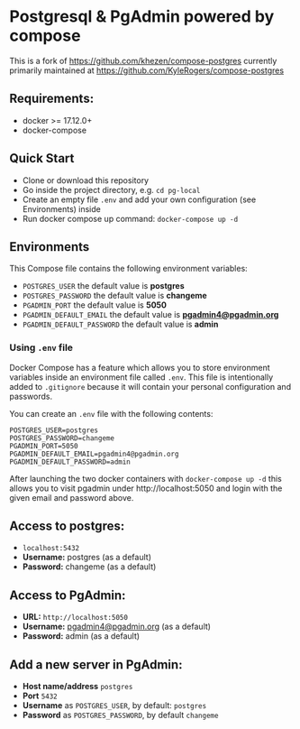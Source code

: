 # Postgresql & PgAdmin powered by compose

This is a fork of https://github.com/khezen/compose-postgres currently primarily maintained at https://github.com/KyleRogers/compose-postgres

## Requirements:
* docker >= 17.12.0+
* docker-compose

## Quick Start
* Clone or download this repository
* Go inside the project directory,  e.g. `cd pg-local`
* Create an empty file `.env` and add your own configuration (see Environments) inside
* Run docker compose up command: `docker-compose up -d`


## Environments
This Compose file contains the following environment variables:

* `POSTGRES_USER` the default value is **postgres**
* `POSTGRES_PASSWORD` the default value is **changeme**
* `PGADMIN_PORT` the default value is **5050**
* `PGADMIN_DEFAULT_EMAIL` the default value is **pgadmin4@pgadmin.org**
* `PGADMIN_DEFAULT_PASSWORD` the default value is **admin**

### Using `.env` file
Docker Compose has a feature which allows you to store environment variables inside an environment file called `.env`.
This file is intentionally added to `.gitignore` because it will contain your personal configuration and passwords.

You can create an `.env` file with the following contents:

```shell
POSTGRES_USER=postgres
POSTGRES_PASSWORD=changeme
PGADMIN_PORT=5050
PGADMIN_DEFAULT_EMAIL=pgadmin4@pgadmin.org
PGADMIN_DEFAULT_PASSWORD=admin
```

After launching the two docker containers with `docker-compose up -d` this allows you to visit pgadmin under http://localhost:5050 and login with the given email and password above.


## Access to postgres: 
* `localhost:5432`
* **Username:** postgres (as a default)
* **Password:** changeme (as a default)

## Access to PgAdmin: 
* **URL:** `http://localhost:5050`
* **Username:** pgadmin4@pgadmin.org (as a default)
* **Password:** admin (as a default)

## Add a new server in PgAdmin:
* **Host name/address** `postgres`
* **Port** `5432`
* **Username** as `POSTGRES_USER`, by default: `postgres`
* **Password** as `POSTGRES_PASSWORD`, by default `changeme`
